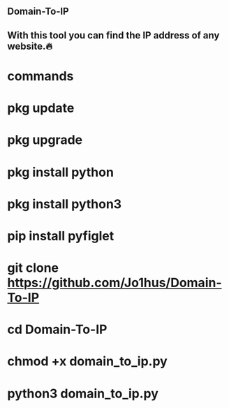 ## Domain-To-IP
## With this tool you can find the IP address of any website.🔥
# commands
# pkg update
# pkg upgrade
# pkg install python
# pkg install python3
# pip install pyfiglet
# git clone https://github.com/Jo1hus/Domain-To-IP
# cd Domain-To-IP
# chmod +x domain_to_ip.py
# python3 domain_to_ip.py
